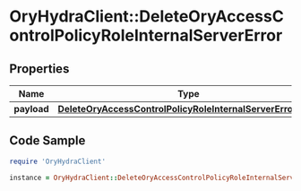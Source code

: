 # OryHydraClient::DeleteOryAccessControlPolicyRoleInternalServerError

## Properties

Name | Type | Description | Notes
------------ | ------------- | ------------- | -------------
**payload** | [**DeleteOryAccessControlPolicyRoleInternalServerErrorBody**](DeleteOryAccessControlPolicyRoleInternalServerErrorBody.md) |  | [optional] 

## Code Sample

```ruby
require 'OryHydraClient'

instance = OryHydraClient::DeleteOryAccessControlPolicyRoleInternalServerError.new(payload: null)
```


